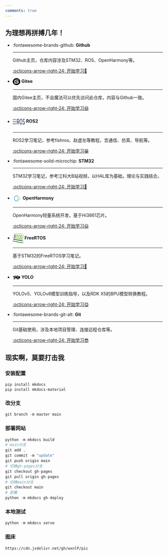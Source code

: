 ```yaml
---
comments: true
---
```


## 为理想再拼搏几年！


<div class="grid cards" markdown>

- :fontawesome-brands-github: __Github__ 

  ---

  Github主页，仓库内容涉及STM32、ROS、OpenHarmony等。

  [:octicons-arrow-right-24: 开始学习🫡](https://github.com/wxnlP)

- <img src="/assets/gitee.svg" style="width:24px;height:22px;vertical-align:middle"> __Gitee__

  ---

  国内Gitee主页，不会魔法可以优先访问此仓库，内容与Github一致。

  [:octicons-arrow-right-24: 开始学习😄](https://gitee.com/wxnlP)

- <img src="/assets/ros.svg" style="width:39px;height:39px;vertical-align:middle"> __ROS2__

  ---

  ROS2学习笔记，参考fishros、赵虚左等教程，含通信、仿真、导航等。

  [:octicons-arrow-right-24: 开始学习😁](study\ROS2\0.阅读声明.md)

- :fontawesome-solid-microchip: __STM32__ 

  ---

  STM32学习笔记，参考江科大B站视频，以HAL库为基础，理论与实践结合。

  [:octicons-arrow-right-24: 开始学习🥰](study\STM32\0.阅读声明.md)

- <img src="/assets/ohos.svg" style="width:28px;height:28px;vertical-align:middle"> __OpenHarmony__

  ---

  OpenHarmony轻量系统开发，基于Hi3861芯片。
  
  [:octicons-arrow-right-24: 开始学习😃](study\OpenHarmony\0.阅读前的声明.md)

- <img src="/assets/freeRTOS.svg" style="width:34px;height:32px;vertical-align:middle"> __FreeRTOS__

  ---

  基于STM32的FreeRTOS学习笔记。

  [:octicons-arrow-right-24: 开始学习🤗](study\FreeRTOS\0.阅读声明.md)

- <img src="/assets/yolo.svg" style="width:24px;height:24px;vertical-align:middle"> __YOLO__

  ---

  YOLOv5、YOLOv8模型训练指导，以及RDK X5的BPU模型转换教程。

  [:octicons-arrow-right-24: 开始学习😋](study\yolov5\1.md)

- :fontawesome-brands-git-alt: __Git__

  ---

  Git基础使用，涉及本地项目管理、连接远程仓库等。

  [:octicons-arrow-right-24: 开始学习😎](study/Git/Git.md)

</div>



## 现实啊，莫要打击我

### 安装配置

```shell
pip install mkdocs
pip install mkdocs-material
```

### 改分支

```powershell
git branch -m master main
```

### 部署网站

```python
python -m mkdocs build
# main分支
git add .
git commit -m "update"
git push origin main
# 切换gh-pages分支
git checkout gh-pages
git pull origin gh-pages
# 切换main分支
git checkout main
# 部署
python -m mkdocs gh-deploy
```
### 本地测试

```python
python -m mkdocs serve
```

### 图床

```shell
https://cdn.jsdelivr.net/gh/wxnlP/pic
```


​	

